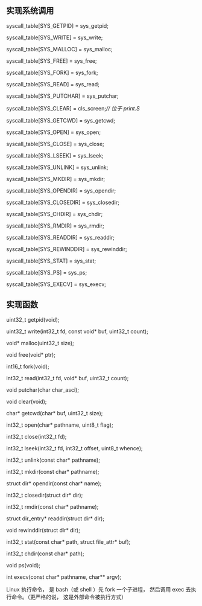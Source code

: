 

## 实现系统调用

   syscall_table[SYS_GETPID] = sys_getpid;

   syscall_table[SYS_WRITE] = sys_write;

   syscall_table[SYS_MALLOC] = sys_malloc;

   syscall_table[SYS_FREE] = sys_free;

   syscall_table[SYS_FORK] = sys_fork;

   syscall_table[SYS_READ] = sys_read;

   syscall_table[SYS_PUTCHAR] = sys_putchar;

   syscall_table[SYS_CLEAR]   = cls_screen;*// 位于 print.S*

   syscall_table[SYS_GETCWD]     = sys_getcwd;

   syscall_table[SYS_OPEN]       = sys_open;

   syscall_table[SYS_CLOSE]      = sys_close;

   syscall_table[SYS_LSEEK]    = sys_lseek;

   syscall_table[SYS_UNLINK]   = sys_unlink;

   syscall_table[SYS_MKDIR]    = sys_mkdir;

   syscall_table[SYS_OPENDIR]  = sys_opendir;

   syscall_table[SYS_CLOSEDIR]   = sys_closedir;

   syscall_table[SYS_CHDIR]    = sys_chdir;

   syscall_table[SYS_RMDIR]    = sys_rmdir;

   syscall_table[SYS_READDIR]  = sys_readdir;

   syscall_table[SYS_REWINDDIR]   = sys_rewinddir;

   syscall_table[SYS_STAT]  = sys_stat;

   syscall_table[SYS_PS]    = sys_ps;

   syscall_table[SYS_EXECV]    = sys_execv;





## 实现函数

uint32_t getpid(void);

uint32_t write(int32_t fd, const void* buf, uint32_t count);

void* malloc(uint32_t size);

void free(void* ptr);

int16_t fork(void);

int32_t read(int32_t fd, void* buf, uint32_t count);

void putchar(char char_asci);

void clear(void);

char* getcwd(char* buf, uint32_t size);

int32_t open(char* pathname, uint8_t flag);

int32_t close(int32_t fd);

int32_t lseek(int32_t fd, int32_t offset, uint8_t whence);

int32_t unlink(const char* pathname);

int32_t mkdir(const char* pathname);

struct dir* opendir(const char* name);

int32_t closedir(struct dir* dir);

int32_t rmdir(const char* pathname);

struct dir_entry* readdir(struct dir* dir);

void rewinddir(struct dir* dir);

int32_t stat(const char* path, struct file_attr* buf);

int32_t chdir(const char* path);

void ps(void);

int execv(const char* pathname, char** argv);







Linux 执行命令， 是 bash（或 shell ）先 fork 一个子进程， 然后调用 exec 去执行命令。（更严格的说， 这是外部命令被执行方式）